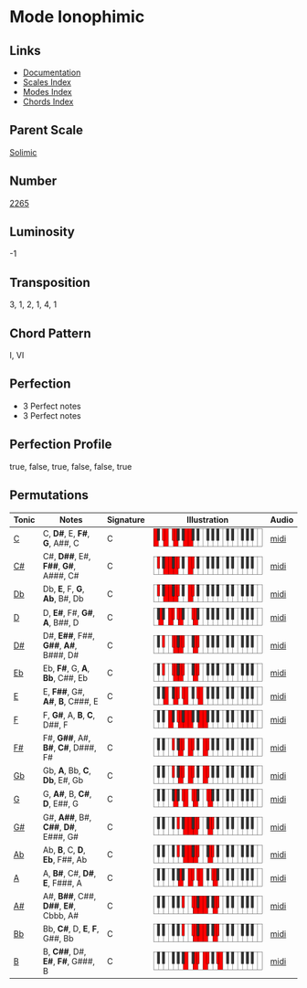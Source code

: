 # Mode Ionophimic

## Links

- [Documentation](README.md)
- [Scales Index](Scales.md)
- [Modes Index](Modes.md)
- [Chords Index](Chords.md)

## Parent Scale

[Solimic](ScaleSolimic.md)

## Number

[2265](https://ianring.com/musictheory/scales/2265)

## Luminosity

-1

## Transposition

3, 1, 2, 1, 4, 1

## Chord Pattern

I, VI

## Perfection

- 3 Perfect notes
- 3 Perfect notes

## Perfection Profile

true, false, true, false, false, true

## Permutations

| Tonic | Notes | Signature | Illustration | Audio |
|-------|-------|-----------|--------------|-------|
| [C](ModeCNaturalIonophimic.md) | C, **D#**, E, **F#**, **G**, A##, C | C | ![CNaturalIonophimic](ModeCNaturalIonophimic.png) | [midi](https://github.com/edipermadi/music/blob/main/docs/ModeCNaturalIonophimic.mid?raw=true) |
| [C#](ModeCSharpIonophimic.md) | C#, **D##**, E#, **F##**, **G#**, A###, C# | C | ![CSharpIonophimic](ModeCSharpIonophimic.png) | [midi](https://github.com/edipermadi/music/blob/main/docs/ModeCSharpIonophimic.mid?raw=true) |
| [Db](ModeDFlatIonophimic.md) | Db, **E**, F, **G**, **Ab**, B#, Db | C | ![DFlatIonophimic](ModeDFlatIonophimic.png) | [midi](https://github.com/edipermadi/music/blob/main/docs/ModeDFlatIonophimic.mid?raw=true) |
| [D](ModeDNaturalIonophimic.md) | D, **E#**, F#, **G#**, **A**, B##, D | C | ![DNaturalIonophimic](ModeDNaturalIonophimic.png) | [midi](https://github.com/edipermadi/music/blob/main/docs/ModeDNaturalIonophimic.mid?raw=true) |
| [D#](ModeDSharpIonophimic.md) | D#, **E##**, F##, **G##**, **A#**, B###, D# | C | ![DSharpIonophimic](ModeDSharpIonophimic.png) | [midi](https://github.com/edipermadi/music/blob/main/docs/ModeDSharpIonophimic.mid?raw=true) |
| [Eb](ModeEFlatIonophimic.md) | Eb, **F#**, G, **A**, **Bb**, C##, Eb | C | ![EFlatIonophimic](ModeEFlatIonophimic.png) | [midi](https://github.com/edipermadi/music/blob/main/docs/ModeEFlatIonophimic.mid?raw=true) |
| [E](ModeENaturalIonophimic.md) | E, **F##**, G#, **A#**, **B**, C###, E | C | ![ENaturalIonophimic](ModeENaturalIonophimic.png) | [midi](https://github.com/edipermadi/music/blob/main/docs/ModeENaturalIonophimic.mid?raw=true) |
| [F](ModeFNaturalIonophimic.md) | F, **G#**, A, **B**, **C**, D##, F | C | ![FNaturalIonophimic](ModeFNaturalIonophimic.png) | [midi](https://github.com/edipermadi/music/blob/main/docs/ModeFNaturalIonophimic.mid?raw=true) |
| [F#](ModeFSharpIonophimic.md) | F#, **G##**, A#, **B#**, **C#**, D###, F# | C | ![FSharpIonophimic](ModeFSharpIonophimic.png) | [midi](https://github.com/edipermadi/music/blob/main/docs/ModeFSharpIonophimic.mid?raw=true) |
| [Gb](ModeGFlatIonophimic.md) | Gb, **A**, Bb, **C**, **Db**, E#, Gb | C | ![GFlatIonophimic](ModeGFlatIonophimic.png) | [midi](https://github.com/edipermadi/music/blob/main/docs/ModeGFlatIonophimic.mid?raw=true) |
| [G](ModeGNaturalIonophimic.md) | G, **A#**, B, **C#**, **D**, E##, G | C | ![GNaturalIonophimic](ModeGNaturalIonophimic.png) | [midi](https://github.com/edipermadi/music/blob/main/docs/ModeGNaturalIonophimic.mid?raw=true) |
| [G#](ModeGSharpIonophimic.md) | G#, **A##**, B#, **C##**, **D#**, E###, G# | C | ![GSharpIonophimic](ModeGSharpIonophimic.png) | [midi](https://github.com/edipermadi/music/blob/main/docs/ModeGSharpIonophimic.mid?raw=true) |
| [Ab](ModeAFlatIonophimic.md) | Ab, **B**, C, **D**, **Eb**, F##, Ab | C | ![AFlatIonophimic](ModeAFlatIonophimic.png) | [midi](https://github.com/edipermadi/music/blob/main/docs/ModeAFlatIonophimic.mid?raw=true) |
| [A](ModeANaturalIonophimic.md) | A, **B#**, C#, **D#**, **E**, F###, A | C | ![ANaturalIonophimic](ModeANaturalIonophimic.png) | [midi](https://github.com/edipermadi/music/blob/main/docs/ModeANaturalIonophimic.mid?raw=true) |
| [A#](ModeASharpIonophimic.md) | A#, **B##**, C##, **D##**, **E#**, Cbbb, A# | C | ![ASharpIonophimic](ModeASharpIonophimic.png) | [midi](https://github.com/edipermadi/music/blob/main/docs/ModeASharpIonophimic.mid?raw=true) |
| [Bb](ModeBFlatIonophimic.md) | Bb, **C#**, D, **E**, **F**, G##, Bb | C | ![BFlatIonophimic](ModeBFlatIonophimic.png) | [midi](https://github.com/edipermadi/music/blob/main/docs/ModeBFlatIonophimic.mid?raw=true) |
| [B](ModeBNaturalIonophimic.md) | B, **C##**, D#, **E#**, **F#**, G###, B | C | ![BNaturalIonophimic](ModeBNaturalIonophimic.png) | [midi](https://github.com/edipermadi/music/blob/main/docs/ModeBNaturalIonophimic.mid?raw=true) |
